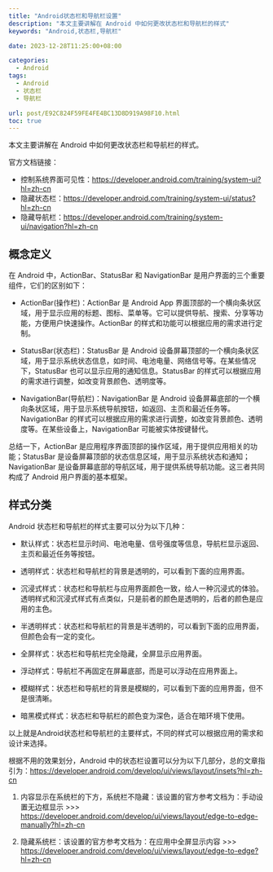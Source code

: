 ```yaml
---
title: "Android状态栏和导航栏设置"
description: "本文主要讲解在 Android 中如何更改状态栏和导航栏的样式"
keywords: "Android,状态栏,导航栏"

date: 2023-12-28T11:25:00+08:00

categories:
  - Android
tags:
  - Android
  - 状态栏
  - 导航栏

url: post/E92C824F59FE4FE4BC13D8D919A98F10.html
toc: true
---
```


本文主要讲解在 Android 中如何更改状态栏和导航栏的样式。


<!--More-->

官方文档链接：

- 控制系统界面可见性：https://developer.android.com/training/system-ui?hl=zh-cn
- 隐藏状态栏：https://developer.android.com/training/system-ui/status?hl=zh-cn
- 隐藏导航栏：https://developer.android.com/training/system-ui/navigation?hl=zh-cn

## 概念定义

在 Android 中，ActionBar、StatusBar 和 NavigationBar 是用户界面的三个重要组件，它们的区别如下：

- ActionBar(操作栏)：ActionBar 是 Android App 界面顶部的一个横向条状区域，用于显示应用的标题、图标、菜单等。它可以提供导航、搜索、分享等功能，方便用户快速操作。ActionBar 的样式和功能可以根据应用的需求进行定制。

- StatusBar(状态栏)：StatusBar 是 Android 设备屏幕顶部的一个横向条状区域，用于显示系统状态信息，如时间、电池电量、网络信号等。在某些情况下，StatusBar 也可以显示应用的通知信息。StatusBar 的样式可以根据应用的需求进行调整，如改变背景颜色、透明度等。

- NavigationBar(导航栏)：NavigationBar 是 Android 设备屏幕底部的一个横向条状区域，用于显示系统导航按钮，如返回、主页和最近任务等。NavigationBar 的样式可以根据应用的需求进行调整，如改变背景颜色、透明度等。在某些设备上，NavigationBar 可能被实体按键替代。

总结一下，ActionBar 是应用程序界面顶部的操作区域，用于提供应用相关的功能；StatusBar 是设备屏幕顶部的状态信息区域，用于显示系统状态和通知；NavigationBar 是设备屏幕底部的导航区域，用于提供系统导航功能。这三者共同构成了 Android 用户界面的基本框架。

## 样式分类

Android 状态栏和导航栏的样式主要可以分为以下几种：

- 默认样式：状态栏显示时间、电池电量、信号强度等信息，导航栏显示返回、主页和最近任务等按钮。

- 透明样式：状态栏和导航栏的背景是透明的，可以看到下面的应用界面。

- 沉浸式样式：状态栏和导航栏与应用界面颜色一致，给人一种沉浸式的体验。透明样式和沉浸式样式有点类似，只是前者的颜色是透明的，后者的颜色是应用的主色。

- 半透明样式：状态栏和导航栏的背景是半透明的，可以看到下面的应用界面，但颜色会有一定的变化。

- 全屏样式：状态栏和导航栏完全隐藏，全屏显示应用界面。

- 浮动样式：导航栏不再固定在屏幕底部，而是可以浮动在应用界面上。

- 模糊样式：状态栏和导航栏的背景是模糊的，可以看到下面的应用界面，但不是很清晰。

- 暗黑模式样式：状态栏和导航栏的颜色变为深色，适合在暗环境下使用。

以上就是Android状态栏和导航栏的主要样式，不同的样式可以根据应用的需求和设计来选择。

根据不用的效果划分，Android 中的状态栏设置可以分为以下几部分，总的文章指引为：https://developer.android.com/develop/ui/views/layout/insets?hl=zh-cn

1. 内容显示在系统栏的下方，系统栏不隐藏：该设置的官方参考文档为：手动设置无边框显示 >>> https://developer.android.com/develop/ui/views/layout/edge-to-edge-manually?hl=zh-cn

2. 隐藏系统栏：该设置的官方参考文档为：在应用中全屏显示内容 >>> https://developer.android.com/develop/ui/views/layout/edge-to-edge?hl=zh-cn

